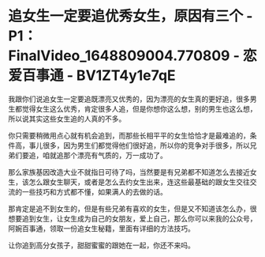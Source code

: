 # 追女生一定要追优秀女生，原因有三个 - P1：FinalVideo_1648809004.770809 - 恋爱百事通 - BV1ZT4y1e7qE

我跟你们说追女生一定要追既漂亮又优秀的，因为漂亮的女生真的更好追，很多男生都觉得女生这么优秀，肯定很多人追，但是你想你这么想，别的男生也这么想，所以说其实这些女生追的人真的不多。

你只需要稍微用点心就有机会追到，而那些长相平平的女生恰恰才是最难追的，条件高，事儿很多，因为男生们都觉得他们很好追，所以你的竞争对手很多，所以兄弟们要追，咱就追那个漂亮有气质的，万一成功了。

那么家族基因改造大业不就指日可待了吗，当然要是有兄弟都不知道怎么去接近女生，该怎么跟女生聊天，或者是怎么去约女生出来，连这些最基础的跟女生交往交流的一些技巧和方式都不懂，如果满人的去做的话。

那肯定是追不到女生的，但是有些兄弟有喜欢的女生，但是又不知道该怎么办，很想要追到女生，让女生成为自己的女朋友，爱上自己，那么你可以来我的公众号，阿婉百事通，领取一份追女生秘籍，里面有详细的方法技巧。

让你追到高分女孩子，甜甜蜜蜜的跟她在一起，你还不来吗。
